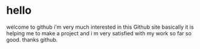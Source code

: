 # hello
welcome to github
i'm very much interested in this Github site basically it is helping me to make a project and i m very satisfied with my work so far so good. thanks github.

